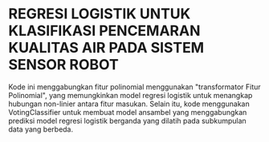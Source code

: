 # REGRESI LOGISTIK UNTUK KLASIFIKASI PENCEMARAN KUALITAS AIR PADA SISTEM SENSOR ROBOT
 Kode ini menggabungkan fitur polinomial menggunakan "transformator Fitur Polinomial", yang memungkinkan model regresi logistik untuk menangkap hubungan non-linier antara fitur masukan. Selain itu, kode menggunakan VotingClassifier untuk membuat model ansambel yang menggabungkan prediksi model regresi logistik berganda yang dilatih pada subkumpulan data yang berbeda. 
